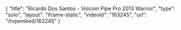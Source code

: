 {
    "title": "Ricardo Dos Santos - Volcom Pipe Pro 2013 Warrior",
    "type": "solo",
    "layout": "iframe-static",
    "videoId": "163245",
    "url": "\/tvpembed\/163245"
}